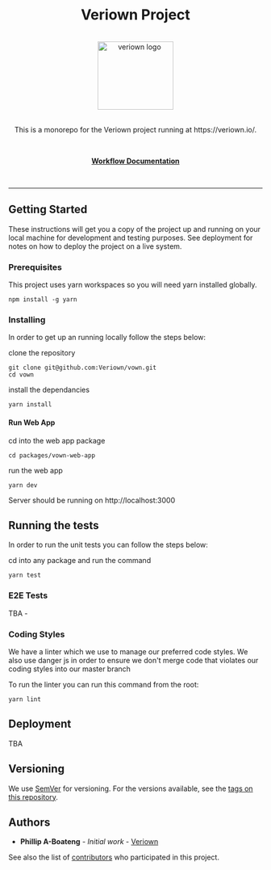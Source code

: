 <div align="center">
<h1>Veriown Project</h1>
<br />

<a href="https://user-images.githubusercontent.com/6928300/65358655-0b51f580-dbf2-11e9-9ee0-bb0950d24baa.png">
  <img
    height="135"
    width="150"
    alt="veriown logo"
    src="https://user-images.githubusercontent.com/6928300/65358655-0b51f580-dbf2-11e9-9ee0-bb0950d24baa.png"
  />
</a>

<br />
<br />

<p>This is a monorepo for the Veriown project running at https://veriown.io/.</p>

<br />

[**Workflow Documentation**](docs/workflow.md)

<br />
</div>

<hr />

## Getting Started

These instructions will get you a copy of the project up and running on your local machine for development and testing purposes. See deployment for notes on how to deploy the project on a live system.

### Prerequisites

This project uses yarn workspaces so you will need yarn installed globally.

```
npm install -g yarn
```

### Installing

In order to get up an running locally follow the steps below:

clone the repository

```
git clone git@github.com:Veriown/vown.git
cd vown
```

install the dependancies

```
yarn install
```

#### Run Web App

cd into the web app package

```
cd packages/vown-web-app
```

run the web app

```
yarn dev
```

Server should be running on http://localhost:3000

## Running the tests

In order to run the unit tests you can follow the steps below:

cd into any package and run the command

```
yarn test
```

### E2E Tests

TBA -

### Coding Styles

We have a linter which we use to manage our preferred code styles.
We also use danger js in order to ensure we don't merge code that violates our coding styles into our master branch

To run the linter you can run this command from the root:

```
yarn lint
```

## Deployment

TBA

## Versioning

We use [SemVer](http://semver.org/) for versioning. For the versions available, see the [tags on this repository](https://github.com/Veriown/vown/releases).

## Authors

- **Phillip A-Boateng** - _Initial work_ - [Veriown](https://github.com/Veriown/vown)

See also the list of [contributors](https://github.com/Veriown/vown/graphs/contributors) who participated in this project.
